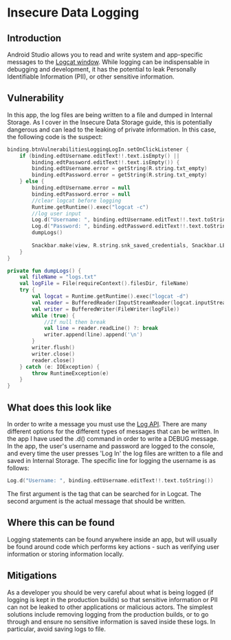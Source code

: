 # Insecure Data Logging

## Introduction
Android Studio allows you to read and write system and app-specific messages to the [Logcat window](https://developer.android.com/studio/debug/am-logcat). While logging can be indispensable in debugging and development, it has the potential to leak Personally Identifiable Information (PII), or other sensitive information.

## Vulnerability
In this app, the log files are being written to a file and dumped in Internal Storage. As I cover in the Insecure Data Storage guide, this is potentially dangerous and can lead to the leaking of private information.
In this case, the following code is the suspect:
```kotlin
binding.btnVulnerabilitiesLoggingLogIn.setOnClickListener {
    if (binding.edtUsername.editText!!.text.isEmpty() ||
        binding.edtPassword.editText!!.text.isEmpty()) {
        binding.edtUsername.error = getString(R.string.txt_empty)
        binding.edtPassword.error = getString(R.string.txt_empty)
    } else {
        binding.edtUsername.error = null
        binding.edtPassword.error = null
        //clear logcat before logging
        Runtime.getRuntime().exec("logcat -c")
        //log user input
        Log.d("Username: ", binding.edtUsername.editText!!.text.toString())
        Log.d("Password: ", binding.edtPassword.editText!!.text.toString())
        dumpLogs()
        
        Snackbar.make(view, R.string.snk_saved_credentials, Snackbar.LENGTH_SHORT).show()
    }
}

private fun dumpLogs() {
    val fileName = "logs.txt"
    val logFile = File(requireContext().filesDir, fileName)
    try {
        val logcat = Runtime.getRuntime().exec("logcat -d")
        val reader = BufferedReader(InputStreamReader(logcat.inputStream))
        val writer = BufferedWriter(FileWriter(logFile))
        while (true) {
            //If null then break
            val line = reader.readLine() ?: break
            writer.append(line).append('\n')
        }
        writer.flush()
        writer.close()
        reader.close()
    } catch (e: IOException) {
        throw RuntimeException(e)
    }
}
```

## What does this look like
In order to write a message you must use the [Log API](https://developer.android.com/reference/android/util/Log). There are many different options for the different types of messages that can be written. In the app I have used the .d() command in order to write a DEBUG message. In the app, the user's username and password are logged to the console, and every time the user presses 'Log In' the log files are written to a file and saved in Internal Storage.
The specific line for logging the username is as follows:
```kotlin
Log.d("Username: ", binding.edtUsername.editText!!.text.toString())
```

The first argument is the tag that can be searched for in Logcat. The second argument is the actual message that should be written.

## Where this can be found
Logging statements can be found anywhere inside an app, but will usually be found around code which performs key actions - such as verifying user information or storing information locally.

## Mitigations
As a developer you should be very careful about what is being logged (if logging is kept in the production builds) so that sensitive information or PII can not be leaked to other applications or malicious actors. The simplest solutions include removing logging from the production builds, or to go through and ensure no sensitive information is saved inside these logs. In particular, avoid saving logs to file.